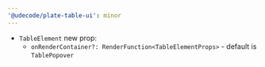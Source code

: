 ```yaml
---
'@udecode/plate-table-ui': minor
---
```


- `TableElement` new prop:
  - `onRenderContainer?: RenderFunction<TableElementProps>` - default is `TablePopover`
